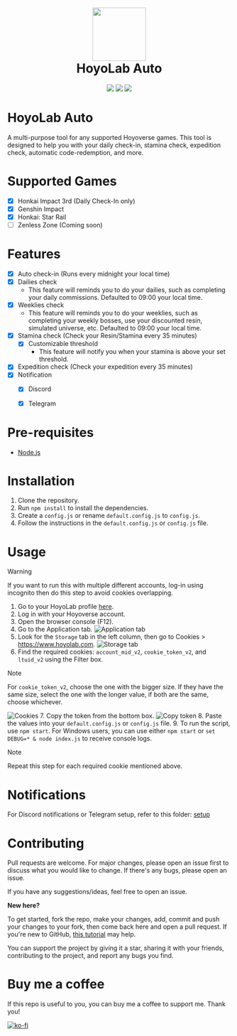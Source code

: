 <h1 align="center">
    <img width="120" height="120" src="https://i.ibb.co/nRqTkXv/image.png" alt=""><br>
    HoyoLab Auto
</h1>

<p align="center">
   <img src="https://img.shields.io/badge/NodeJS-20.2.0-green">
   <img src="https://img.shields.io/github/license/torikushiii/hoyolab-auto">
   <img src="https://img.shields.io/github/stars/torikushiii/hoyolab-auto">
</p>

# HoyoLab Auto

A multi-purpose tool for any supported Hoyoverse games. This tool is designed to help you with your daily check-in, stamina check, expedition check, automatic code-redemption, and more.

# Supported Games
- [x] Honkai Impact 3rd (Daily Check-In only)
- [x] Genshin Impact
- [x] Honkai: Star Rail
- [ ] Zenless Zone  (Coming soon)

# Features
- [x] Auto check-in (Runs every midnight your local time)
- [x] Dailies check
    - This feature will reminds you to do your dailies, such as completing your daily commissions. Defaulted to 09:00 your local time.
- [x] Weeklies check
    - This feature will reminds you to do your weeklies, such as completing your weekly bosses, use your discounted resin, simulated universe, etc. Defaulted to 09:00 your local time.
- [x] Stamina check (Check your Resin/Stamina every 35 minutes)
    - [x] Customizable threshold
        - This feature will notify you when your stamina is above your set threshold.
- [x] Expedition check (Check your expedition every 35 minutes)
- [x] Notification
    - [x] Discord
    - [x] Telegram


# Pre-requisites
- [Node.js](https://nodejs.org/en/)

# Installation
1. Clone the repository.
2. Run `npm install` to install the dependencies.
3. Create a `config.js` or rename `default.config.js` to `config.js`.
4. Follow the instructions in the `default.config.js` or `config.js` file.

# Usage

> [!WARNING]
> If you want to run this with multiple different accounts, log-in using incognito then do this step to avoid cookies overlapping.

1. Go to your HoyoLab profile [here](https://www.hoyolab.com/accountCenter/postList).
2. Log in with your Hoyoverse account.
3. Open the browser console (F12).
4. Go to the Application tab.
   ![Application tab](https://github.com/torikushiii/starrail-auto/assets/21153445/b7b9d211-beda-4c54-98b8-e293b6f130a8)
5. Look for the `Storage` tab in the left column, then go to Cookies > https://www.hoyolab.com.
   ![Storage tab](https://github.com/torikushiii/starrail-auto/assets/21153445/a67fe81c-1945-49c2-9d0f-fa971f22a904)
6. Find the required cookies: `account_mid_v2`, `cookie_token_v2`, and `ltuid_v2` using the Filter box.
> [!NOTE]
> For `cookie_token_v2`, choose the one with the bigger size. If they have the same size, select the one with the longer value, if both are the same, choose whichever.
   
   ![Cookies](https://github.com/torikushiii/starrail-auto/assets/21153445/692447ab-0925-4a27-8861-6c10c5410520)
7. Copy the token from the bottom box.
   ![Copy token](https://github.com/torikushiii/starrail-auto/assets/21153445/a24060a5-7195-4a3e-866f-9f2be17d3c8b)
8. Paste the values into your `default.config.js` or `config.js` file.
9. To run the script, use `npm start`. For Windows users, you can use either `npm start` or `set DEBUG=* & node index.js` to receive console logs.

> [!NOTE]
> Repeat this step for each required cookie mentioned above.

# Notifications
For Discord notifications or Telegram setup, refer to this folder: [setup](https://github.com/torikushiii/hoyolab-auto/tree/main/setup)

# Contributing
Pull requests are welcome. For major changes, please open an issue first to discuss what you would like to change. If there's any bugs, please open an issue.

If you have any suggestions/ideas, feel free to open an issue.

**New here?**

To get started, fork the repo, make your changes, add, commit and push your changes to your fork, then come back here and open a pull request. If you're new to GitHub, [this tutorial](https://www.freecodecamp.org/news/how-to-make-your-first-pull-request-on-github-3#let-s-make-our-first-pull-request-) may help.

You can support the project by giving it a star, sharing it with your friends, contributing to the project, and report any bugs you find.

# Buy me a coffee
If this repo is useful to you, you can buy me a coffee to support me. Thank you!

[![ko-fi](https://ko-fi.com/img/githubbutton_sm.svg)](https://ko-fi.com/torikushiii)

